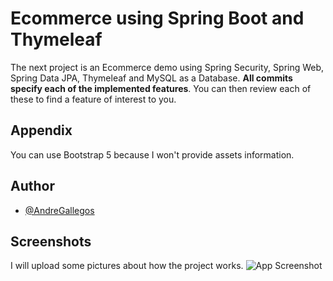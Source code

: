 # Ecommerce using Spring Boot and Thymeleaf

The next project is an Ecommerce demo using Spring Security, Spring Web, Spring Data JPA, Thymeleaf and MySQL as a Database.
**All commits specify each of the implemented features**. You can then review each of these to find a feature of interest to you.


## Appendix

You can use Bootstrap 5 because I won't provide assets information.


## Author

- [@AndreGallegos](https://github.com/Andre6-dev)


## Screenshots
I will upload some pictures about how the project works.
![App Screenshot](https://via.placeholder.com/468x300?text=App+Screenshot+Here)